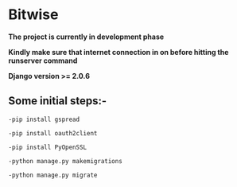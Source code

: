 # Bitwise
**The project is currently in development phase**

**Kindly make sure that internet connection in on before hitting the runserver command**

**Django version >= 2.0.6**
## Some initial steps:-
`-pip install gspread`

`-pip install oauth2client`

`-pip install PyOpenSSL`

`-python manage.py makemigrations`

`-python manage.py migrate`
